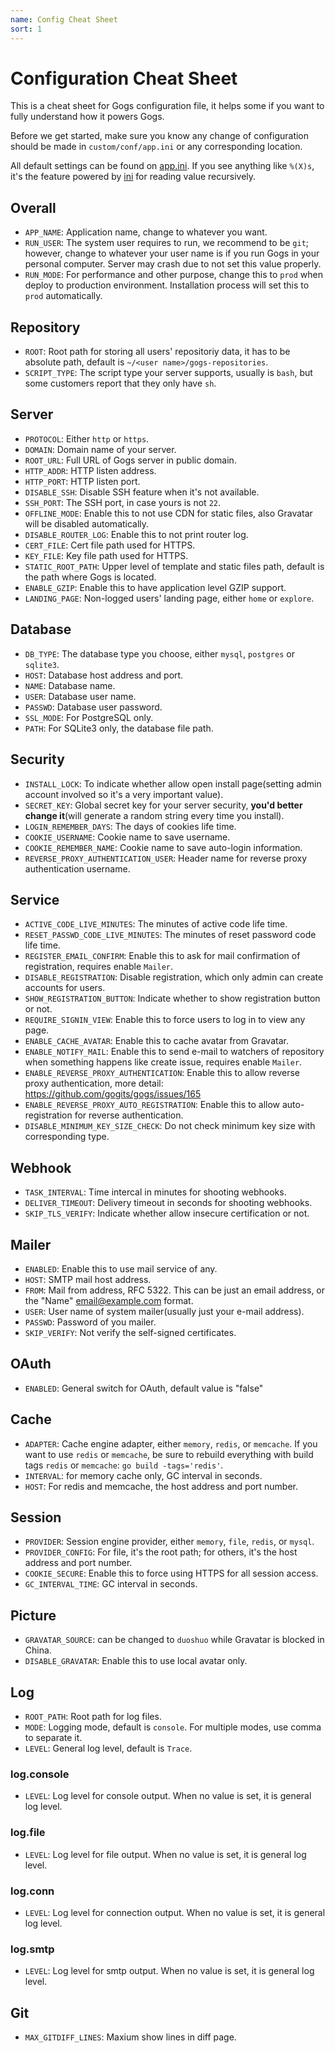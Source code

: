 ```yaml
---
name: Config Cheat Sheet
sort: 1
---
```


# Configuration Cheat Sheet

This is a cheat sheet for Gogs configuration file, it helps some if you want to fully understand how it powers Gogs.

Before we get started, make sure you know any change of configuration should be made in `custom/conf/app.ini` or any corresponding location.

All default settings can be found on [app.ini](https://github.com/gogits/gogs/blob/master/conf/app.ini). If you see anything like `%(X)s`, it's the feature powered by [ini](https://github.com/go-ini/ini/tree/v1#recursive-values) for reading value recursively.

## Overall

- `APP_NAME`: Application name, change to whatever you want.
- `RUN_USER`: The system user requires to run, we recommend to be `git`; however, change to whatever your user name is if you run Gogs in your personal computer. Server may crash due to not set this value properly.
- `RUN_MODE`: For performance and other purpose, change this to `prod` when deploy to production environment. Installation process will set this to `prod` automatically.

## Repository

- `ROOT`: Root path for storing all users' repositoriy data, it has to be absolute path, default is `~/<user name>/gogs-repositories`.
- `SCRIPT_TYPE`: The script type your server supports, usually is `bash`, but some customers report that they only have `sh`.

## Server

- `PROTOCOL`: Either `http` or `https`.
- `DOMAIN`: Domain name of your server.
- `ROOT_URL`: Full URL of Gogs server in public domain.
- `HTTP_ADDR`: HTTP listen address.
- `HTTP_PORT`: HTTP listen port.
- `DISABLE_SSH`: Disable SSH feature when it's not available.
- `SSH_PORT`: The SSH port, in case yours is not `22`.
- `OFFLINE_MODE`: Enable this to not use CDN for static files, also Gravatar will be disabled automatically.
- `DISABLE_ROUTER_LOG`: Enable this to not print router log.
- `CERT_FILE`: Cert file path used for HTTPS.
- `KEY_FILE`: Key file path used for HTTPS.
- `STATIC_ROOT_PATH`: Upper level of template and static files path, default is the path where Gogs is located.
- `ENABLE_GZIP`: Enable this to have application level GZIP support.
- `LANDING_PAGE`: Non-logged users' landing page, either `home` or `explore`.

## Database

- `DB_TYPE`: The database type you choose, either `mysql`, `postgres` or `sqlite3`.
- `HOST`: Database host address and port.
- `NAME`: Database name.
- `USER`: Database user name.
- `PASSWD`: Database user password.
- `SSL_MODE`: For PostgreSQL only.
- `PATH`: For SQLite3 only, the database file path.

## Security

- `INSTALL_LOCK`: To indicate whether allow open install page(setting admin account involved so it's a very important value).
- `SECRET_KEY`: Global secret key for your server security, **you'd better change it**(will generate a random string every time you install).
- `LOGIN_REMEMBER_DAYS`: The days of cookies life time.
- `COOKIE_USERNAME`: Cookie name to save username.
- `COOKIE_REMEMBER_NAME`: Cookie name to save auto-login information.
- `REVERSE_PROXY_AUTHENTICATION_USER`: Header name for reverse proxy authentication username.

## Service

- `ACTIVE_CODE_LIVE_MINUTES`: The minutes of active code life time.
- `RESET_PASSWD_CODE_LIVE_MINUTES`: The minutes of reset password code life time.
- `REGISTER_EMAIL_CONFIRM`: Enable this to ask for mail confirmation of registration, requires enable `Mailer`.
- `DISABLE_REGISTRATION`: Disable registration, which only admin can create accounts for users.
- `SHOW_REGISTRATION_BUTTON`: Indicate whether to show registration button or not.
- `REQUIRE_SIGNIN_VIEW`: Enable this to force users to log in to view any page.
- `ENABLE_CACHE_AVATAR`: Enable this to cache avatar from Gravatar.
- `ENABLE_NOTIFY_MAIL`: Enable this to send e-mail to watchers of repository when something happens like create issue, requires enable `Mailer`.
- `ENABLE_REVERSE_PROXY_AUTHENTICATION`: Enable this to allow reverse proxy authentication, more detail: https://github.com/gogits/gogs/issues/165
- `ENABLE_REVERSE_PROXY_AUTO_REGISTRATION`: Enable this to allow auto-registration for reverse authentication.
- `DISABLE_MINIMUM_KEY_SIZE_CHECK`: Do not check minimum key size with corresponding type.

## Webhook

- `TASK_INTERVAL`: Time intercal in minutes for shooting webhooks.
- `DELIVER_TIMEOUT`: Delivery timeout in seconds for shooting webhooks.
- `SKIP_TLS_VERIFY`: Indicate whether allow insecure certification or not.

## Mailer

- `ENABLED`: Enable this to use mail service of any.
- `HOST`: SMTP mail host address.
- `FROM`: Mail from address, RFC 5322. This can be just an email address, or the "Name" <email@example.com> format.
- `USER`: User name of system mailer(usually just your e-mail address).
- `PASSWD`: Password of you mailer.
- `SKIP_VERIFY`: Not verify the self-signed certificates.

## OAuth

- `ENABLED`: General switch for OAuth, default value is "false"

## Cache

- `ADAPTER`: Cache engine adapter, either `memory`, `redis`, or `memcache`. If you want to use `redis` or `memcache`, be sure to rebuild everything with build tags `redis` or `memcache`: `go build -tags='redis'`.
- `INTERVAL`: for memory cache only, GC interval in seconds.
- `HOST`: For redis and memcache, the host address and port number.

## Session

- `PROVIDER`: Session engine provider, either `memory`, `file`, `redis`, or `mysql`.
- `PROVIDER_CONFIG`: For file, it's the root path; for others, it's the host address and port number.
- `COOKIE_SECURE`: Enable this to force using HTTPS for all session access.
- `GC_INTERVAL_TIME`: GC interval in seconds.

## Picture

- `GRAVATAR_SOURCE`: can be changed to `duoshuo` while Gravatar is blocked in China.
- `DISABLE_GRAVATAR`: Enable this to use local avatar only.

## Log

- `ROOT_PATH`: Root path for log files.
- `MODE`: Logging mode, default is `console`. For multiple modes, use comma to separate it.
- `LEVEL`: General log level, default is `Trace`.

### log.console

- `LEVEL`: Log level for console output. When no value is set, it is general log level.

### log.file

- `LEVEL`: Log level for file output. When no value is set, it is general log level.

### log.conn

- `LEVEL`: Log level for connection output. When no value is set, it is general log level.

### log.smtp

- `LEVEL`: Log level for smtp output. When no value is set, it is general log level.

## Git

- `MAX_GITDIFF_LINES`: Maxium show lines in diff page.
